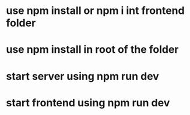 # use npm install or npm i int frontend folder
# use npm install in root of the folder 
# start server using npm run dev
# start frontend using npm run dev
